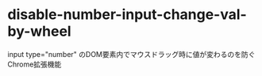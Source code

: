 # disable-number-input-change-val-by-wheel
input type="number" のDOM要素内でマウスドラッグ時に値が変わるのを防ぐChrome拡張機能
